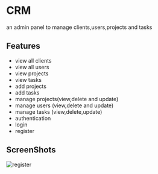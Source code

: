 
# CRM

an admin panel to manage clients,users,projects and tasks



## Features

- view all clients
- view all users
- view projects
- view tasks
- add projects
- add tasks
- manage projects(view,delete and update)
- manage users (view,delete and update)
- manage tasks (view,delete,update)
- authentication
- login
- register

## ScreenShots
![register](/../main/ScreenShots/register.png?raw=true "register")
